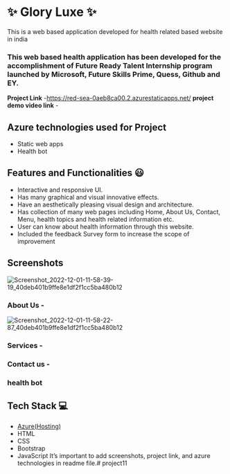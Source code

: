 # ✨ Glory Luxe ✨

This is a web based application developed for health related based website in india

### This web based health application has been developed for the accomplishment of Future Ready Talent Internship program launched by Microsoft, Future Skills Prime, Quess, Github and EY.


**Project Link** -https://red-sea-0aeb8ca00.2.azurestaticapps.net/
**project demo video link** - 

## Azure technologies used for Project

- Static web apps
- Health bot

## Features and Functionalities 😃

- Interactive and responsive UI.
- Has many graphical and visual innovative effects.
- Have an aesthetically pleasing visual design and architecture.
- Has collection of many web pages including Home, About Us, Contact, Menu, health topics and health related information etc.
- User can know about health information through this website.
- Included the feedback Survey form to increase the scope of improvement 

## Screenshots

![Screenshot_2022-12-01-11-58-39-19_40deb401b9ffe8e1df2f1cc5ba480b12](https://user-images.githubusercontent.com/102013188/204982188-da4644e1-65b1-420a-88cc-fe1c7de5575b.jpg)



   

### About Us -
![Screenshot_2022-12-01-11-58-22-87_40deb401b9ffe8e1df2f1cc5ba480b12](https://user-images.githubusercontent.com/102013188/204982112-33717edf-c9b1-4b65-b3a6-2731bd2489b4.jpg)



### Services -



### Contact us -



### health bot




## Tech Stack 💻

- [Azure(Hosting)](https://azure.microsoft.com/en-in/features/azure-portal/)
- HTML
- CSS
- Bootstrap
- JavaScript
It’s important to add screenshots, project link, and azure technologies in readme file.# project11
